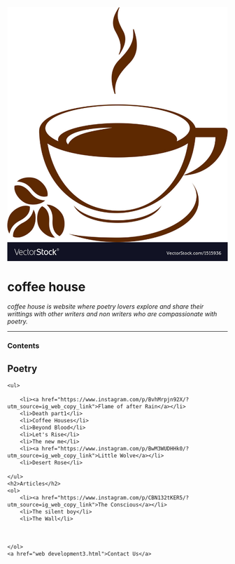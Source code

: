 <html/>
<head>
<meta charset="utf-8">
<title>dchol web</title>
<body>
    <img src="coffee cup.jpg">
<h1>coffee house</h1>
<p><em>coffee house is website where poetry lovers explore and share 
    their writtings with other writers and non writers who are compassionate with poetry.
</em></p>
<hr>
<h3>Contents</h3>
<h2>Poetry</h2>

    <ul>
        
        <li><a href="https://www.instagram.com/p/BvhMrpjn92X/?utm_source=ig_web_copy_link">Flame of after Rain</a></li>
        <li>Death part1</li>
        <li>Coffee Houses</li>
        <li>Beyond Blood</li>
        <li>Let's Rise</li>
        <li>The new me</li>
        <li><a href="https://www.instagram.com/p/BwM3WUDHHk0/?utm_source=ig_web_copy_link">Little Wolve</a></li>
        <li>Desert Rose</li>

    </ul>
    <h2>Articles</h2>
    <ol>
        <li><a href="https://www.instagram.com/p/CBN132tKER5/?utm_source=ig_web_copy_link">The Conscious</a></li>
        <li>The silent boy</li>
        <li>The Wall</li>



    </ol>
    <a href="web development3.html">Contact Us</a>
</body>

